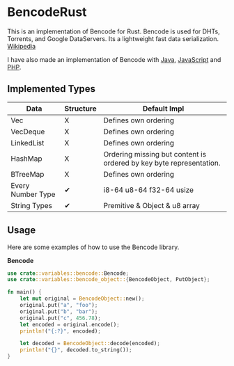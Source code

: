 BencodeRust
========

This is an implementation of Bencode for Rust. Bencode is used for DHTs, Torrents, and Google DataServers. Its a lightweight fast data serialization.
[Wikipedia](https://en.wikipedia.org/wiki/Bencode)

I have also made an implementation of Bencode with [Java](https://github.com/DrBrad/Bencode), [JavaScript](https://github.com/DrBrad/BencodeJS) and [PHP](https://github.com/DrBrad/BencodePHP).

Implemented Types
-----

| Data | Structure | Default Impl |
| ---  | ---       | ---          |
| Vec  | X         | Defines own ordering |
| VecDeque | X     | Defines own ordering |
| LinkedList | X   | Defines own ordering |
| HashMap | X      | Ordering missing but content is ordered by key byte representation. |
| BTreeMap | X     | Defines own ordering |
| Every Number Type | ✔     | i8-64 u8-64 f32-64 usize |
| String Types | ✔     | Premitive & Object & u8 array |

Usage
-----
Here are some examples of how to use the Bencode library.

**Bencode**
```rust
use crate::variables::bencode::Bencode;
use crate::variables::bencode_object::{BencodeObject, PutObject};

fn main() {
    let mut original = BencodeObject::new();
    original.put("a", "foo");
    original.put("b", "bar");
    original.put("c", 456.78);
    let encoded = original.encode();
    println!("{:?}", encoded);

    let decoded = BencodeObject::decode(encoded);
    println!("{}", decoded.to_string());
}
```


